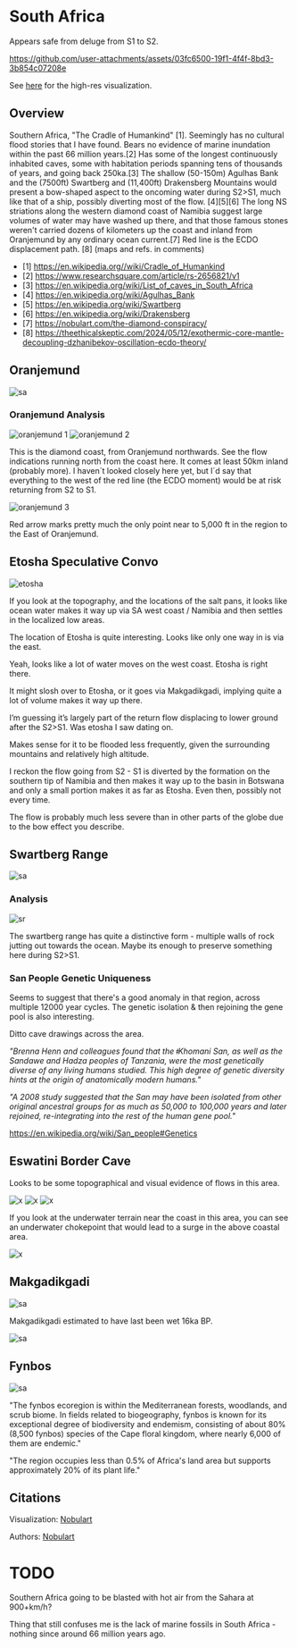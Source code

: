 # South Africa

Appears safe from deluge from S1 to S2.

https://github.com/user-attachments/assets/03fc6500-19f1-4f4f-8bd3-3b854c07208e

See [here](https://github.com/sovrynn/ecdo/tree/master/6-LITERATURE-MEDIA/nobulart/ecdo-visualizations) for the high-res visualization.

## Overview

Southern Africa, "The Cradle of Humankind" [1]. Seemingly has no cultural flood stories that I have found. Bears no evidence of marine inundation within the past 66 million years.[2] Has some of the longest continuously inhabited caves, some with habitation periods spanning tens of thousands of years, and going back 250ka.[3] The shallow (50-150m) Agulhas Bank and the (7500ft) Swartberg and (11,400ft) Drakensberg Mountains would present a bow-shaped aspect to the oncoming water during S2>S1, much like that of a ship, possibly diverting most of the flow. [4][5][6] The long NS striations along the western diamond coast of Namibia suggest large volumes of water may have washed up there, and that those famous stones weren't carried dozens of kilometers up the coast and inland from Oranjemund by any ordinary ocean current.[7] Red line is the ECDO displacement path. [8]
(maps and refs. in comments)

- [1] https://en.wikipedia.org//wiki/Cradle_of_Humankind
- [2] https://www.researchsquare.com/article/rs-2656821/v1
- [3] https://en.wikipedia.org/wiki/List_of_caves_in_South_Africa
- [4] https://en.wikipedia.org/wiki/Agulhas_Bank
- [5] https://en.wikipedia.org/wiki/Swartberg
- [6] https://en.wikipedia.org/wiki/Drakensberg
- [7] https://nobulart.com/the-diamond-conspiracy/
- [8] https://theethicalskeptic.com/2024/05/12/exothermic-core-mantle-decoupling-dzhanibekov-oscillation-ecdo-theory/

## Oranjemund

![sa](img/oranjemund.png "sa")

### Oranjemund Analysis

![oranjemund 1](img/oranjemund.jpg "oranjemund 1")
![oranjemund 2](img/oranjemund2.jpg "oranjemund 2")

This is the diamond coast, from Oranjemund northwards. See the flow indications running north from the coast here. It comes at least 50km inland (probably more). I haven´t looked closely here yet, but I´d say that everything to the west of the red line (the ECDO moment) would be at risk returning from S2 to S1.

![oranjemund 3](img/oranjemund3.jpg "oranjemund 3")

Red arrow marks pretty much the only point near to 5,000 ft in the region to the East of Oranjemund.

## Etosha Speculative Convo

![etosha](img/etosha.jpg "etosha")

If you look at the topography, and the locations of the salt pans, it looks like ocean water makes it way up via SA west coast / Namibia and then settles in the localized low areas.

The location of Etosha is quite interesting. Looks like only one way in is via the east.

Yeah, looks like a lot of water moves on the west coast. Etosha is right there.

It might slosh over to Etosha, or it goes via Makgadikgadi, implying quite a lot of volume makes it way up there.

I’m guessing it’s largely part of the return flow displacing to lower ground after the S2>S1. Was etosha I saw dating on.

Makes sense for it to be flooded less frequently, given the surrounding mountains and relatively high altitude.

I reckon the flow going from S2 - S1 is diverted by the formation on the southern tip of Namibia and then makes it way up to the basin in Botswana and only a small portion makes it as far as Etosha. Even then, possibly not every time.

The flow is probably much less severe than in other parts of the globe due to the bow effect you describe.

## Swartberg Range

![sa](img/swartberg.png "sa")

### Analysis

![sr](img/swartberg-range.jpg "swartberg range")

The swartberg range has quite a distinctive form - multiple walls of rock jutting out towards the ocean. Maybe its enough to preserve something here during S2>S1.

### San People Genetic Uniqueness

Seems to suggest that there's a good anomaly in that region, across multiple 12000 year cycles. The genetic isolation & then rejoining the gene pool is also interesting.

Ditto cave drawings across the area.

*"Brenna Henn and colleagues found that the ǂKhomani San, as well as the Sandawe and Hadza peoples of Tanzania, were the most genetically diverse of any living humans studied. This high degree of genetic diversity hints at the origin of anatomically modern humans."*

*"A 2008 study suggested that the San may have been isolated from other original ancestral groups for as much as 50,000 to 100,000 years and later rejoined, re-integrating into the rest of the human gene pool."*

https://en.wikipedia.org/wiki/San_people#Genetics

## Eswatini Border Cave

Looks to be some topographical and visual evidence of flows in this area.

![x](img/south-africa-coast.jpg "south africa coast")
![x](img/south-africa-coast2.jpg "south africa coast")
![x](img/south-africa-coast3.jpg "south africa coast")

If you look at the underwater terrain near the coast in this area, you can see an underwater chokepoint that would lead to a surge in the above coastal area.

![x](img/south-africa-coast4.jpg "south africa coast")

## Makgadikgadi

![sa](img/makgadikgadi.png "sa")

Makgadikgadi estimated to have last been wet 16ka BP.

![sa](img/makgadikgadi.jpg "sa")

## Fynbos

![sa](img/fynbos.png "sa")

"The fynbos ecoregion is within the Mediterranean forests, woodlands, and scrub biome. In fields related to biogeography, fynbos is known for its exceptional degree of biodiversity and endemism, consisting of about 80% (8,500 fynbos) species of the Cape floral kingdom, where nearly 6,000 of them are endemic."

"The region occupies less than 0.5% of Africa's land area but supports approximately 20% of its plant life."

## Citations

Visualization: [Nobulart](https://nobulart.com)

Authors: [Nobulart](https://nobulart.com)

# TODO

Southern Africa going to be blasted with hot air from the Sahara at 900+km/h?

Thing that still confuses me is the lack of marine fossils in South Africa - nothing since around 66 million years ago.
